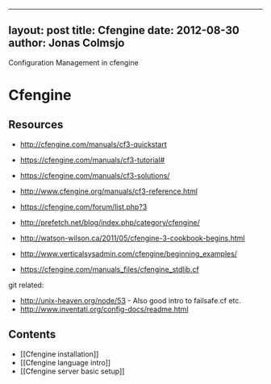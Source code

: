 
---
layout: post
title: Cfengine
date: 2012-08-30
author: Jonas Colmsjo
---

Configuration Management in cfengine





# Cfengine

## Resources

 * http://cfengine.com/manuals/cf3-quickstart
 * https://cfengine.com/manuals/cf3-tutorial#
 * https://cfengine.com/manuals/cf3-solutions/
 * http://www.cfengine.org/manuals/cf3-reference.html
 * https://cfengine.com/forum/list.php?3
 * http://prefetch.net/blog/index.php/category/cfengine/
 * http://watson-wilson.ca/2011/05/cfengine-3-cookbook-begins.html
 * http://www.verticalsysadmin.com/cfengine/beginning_examples/

 * https://cfengine.com/manuals_files/cfengine_stdlib.cf

git related:
 * http://unix-heaven.org/node/53 - Also good intro to failsafe.cf etc.
 * http://www.inventati.org/config-docs/readme.html


## Contents

* [[Cfengine installation]]
* [[Cfengine language intro]]
* [[Cfengine server basic setup]]



